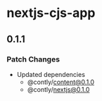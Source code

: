 # nextjs-cjs-app

## 0.1.1

### Patch Changes

- Updated dependencies
  - @contly/content@0.1.0
  - @contly/nextjs@0.1.0
